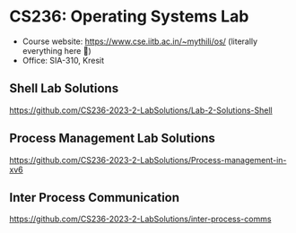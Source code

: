 # CS236: Operating Systems Lab

- Course website: <https://www.cse.iitb.ac.in/~mythili/os/> (literally everything here :pray:)
- Office: SIA-310, Kresit


## Shell Lab Solutions

<https://github.com/CS236-2023-2-LabSolutions/Lab-2-Solutions-Shell>

## Process Management Lab Solutions

<https://github.com/CS236-2023-2-LabSolutions/Process-management-in-xv6>

## Inter Process Communication

<https://github.com/CS236-2023-2-LabSolutions/inter-process-comms>